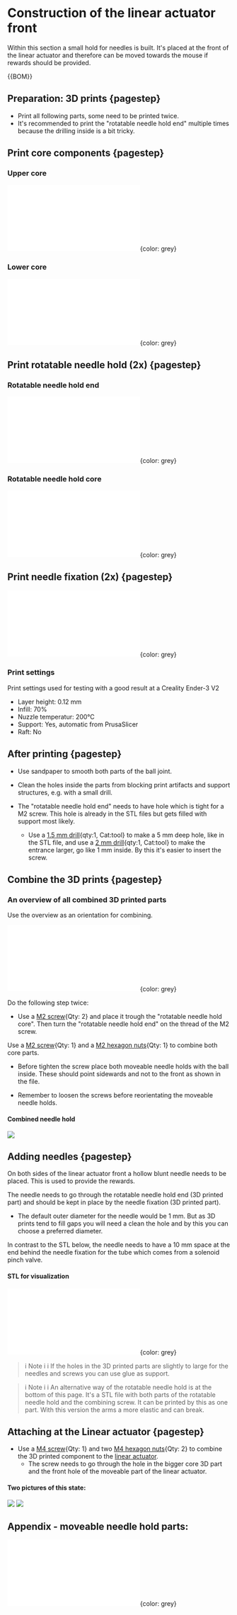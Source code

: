# Construction of the linear actuator front

Within this section a small hold for needles is built. It's placed at the front of the linear actuator and therefore can be moved towards the mouse if rewards should be provided. 



{{BOM}}


## Preparation: 3D prints {pagestep}

- Print all following parts, some need to be printed twice.
- It's recommended to print the "rotatable needle hold end" multiple times because the drilling inside is a bit tricky.


## Print core components {pagestep}

### Upper core

![](models/rewards_center_01.stl){color: grey}

### Lower core

![](models/rewards_center_02.stl){color: grey}

## Print rotatable needle hold (2x) {pagestep}

### Rotatable needle hold end
![](models/rewards_mnh_end_01001.stl){color: grey}

### Rotatable needle hold core
![](models/rewards_mnh_end_02001.stl){color: grey}


## Print needle fixation (2x) {pagestep}
![](models/rewards_needle_fixation.stl){color: grey}




### Print settings

Print settings used for testing with a good result at a Creality Ender-3 V2

- Layer height: 0.12 mm
- Infill: 70%
- Nuzzle temperatur: 200°C
- Support: Yes, automatic from PrusaSlicer
- Raft: No

## After printing {pagestep}

- Use sandpaper to smooth both parts of the ball joint.
- Clean the holes inside the parts from blocking print artifacts and support structures, e.g. with a small drill.

- The "rotatable needle hold end" needs to have hole which is tight for a M2 screw. This hole is already in the STL files but gets filled with support most likely. 

    - Use a [1.5 mm drill](tools.yml#1_5mmdrill){qty:1, Cat:tool} to make a 5 mm deep hole, like in the STL file, and use a [2 mm drill](tools.yml#2mmdrill){qty:1, Cat:tool} to make the entrance larger, go like 1 mm inside. By this it's easier to insert the screw.








## Combine the 3D prints  {pagestep}


### An overview of all combined 3D printed parts

Use the overview as an orientation for combining.

![](models/rewards_all.stl){color: grey}

Do the following step twice: 

- Use a [M2 screw](screws.yml#m2x16mm_screw){Qty: 2} and place it trough the "rotatable needle hold core". Then turn the  "rotatable needle hold end" on the thread of the M2 screw.


Use a [M2 screw](screws.yml#m2x16mm_screw){Qty: 1} and a [M2 hexagon nuts](screws.yml#m2_hexagon_nuts){Qty: 1} to combine both core parts. 

- Before tighten the screw place both moveable needle holds with the ball inside. These should point sidewards and not to the front as shown in the file.

- Remember to loosen the screws before reorientating the moveable needle holds.


#### Combined needle hold
 

![](images/hold_03001.jpg)


## Adding needles {pagestep}

On both sides of the linear actuator front a hollow blunt needle needs to be placed. This is used to provide the rewards. 

The needle needs to go through the rotatable needle hold end (3D printed part) and should be kept in place by the needle fixation (3D printed part). 

-   The default  outer diameter for the needle would be 1 mm. But as 3D prints tend to fill gaps you will need a clean the hole and by this you can choose a preferred diameter.  

In contrast to the STL below, the needle needs to have a 10 mm space at the end behind the needle fixation for the tube which comes from a solenoid pinch valve. 

#### STL for visualization
![](models/rewards_all.stl){color: grey}



>i Note
>i
>i If the holes in the 3D printed parts are slightly to large for the needles and screws you can use glue as support.




>i Note
>i
>i An alternative way of the rotatable needle hold is at the bottom of this page. It's a STL file with both parts of the rotatable needle hold and the combining screw. It can be printed by this as one part. With this version the arms a more elastic and can break.



## Attaching at the Linear actuator {pagestep}


- Use a [M4 screw](screws.yml#m4x20mm_screw){Qty: 1} and two [M4 hexagon nuts](screws.yml#m4_hexagon_nuts){Qty: 2} to combine the 3D printed component to the [linear actuator](electronic.yml#LinActuator50mm). 
    - The screw needs to go through the hole in the bigger core 3D part and the front hole of the moveable part of the linear actuator.

#### Two pictures of this state:

![](images/hold_01001.jpg)
![](images/hold_02001.jpg)




## Appendix - moveable needle hold parts:


![](models/rewards_moveable_needle_hold.stl){color: grey}

